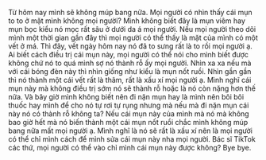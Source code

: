 Từ hôm nay mình sẽ không múp bang nữa. Mọi người có nhìn thấy cái mụn to to ở mặt mình không mọi người? Mình không biết đây là mụn viêm hay mụn bọc kiểu nó mọc rất sâu ở dưới da á mọi người. Nếu mọi người theo dõi mình một thời gian gần đây thì mọi người có thể thấy là mặt của mình có một vết ở má. Thì đây, vết ngày hôm nay nó đã to sưng rất là to rồi mọi người ạ. Ai biết cách điều trị cái mụn này, mọi người có thể nói cho mình biết được không chứ nó to quá mình sợ nó thành rỗ ấy mọi người. Nhìn xa xa nếu mà với cái bóng đèn này thì nhìn giống như kiểu là mụn nốt ruồi. Nhìn gần gần thì nó thành một cái vết rất là thâm, rất là xấu xí mọi người ạ. Mình nghĩ cái mụn này mà không điều trị sớm nó sẽ thành rỗ hoặc là nó còn nặng hơn thế nữa. Và bây giờ mình không biết nên đi nặn mụn hay là mình nên bôi bôi thuốc hay mình để cho nó tự rơi tự rụng nhưng mà nếu mà đi nặn mụn cái này nó có thành rỗ không ta? Nếu cái mụn này của mình mà nó mà không bao giờ hết mà nó biến thành một cái mụn nốt ruồi chắc mình không múp bang nữa mất mọi người ạ. Mình nghĩ là nó sẽ rất là xấu xí nên là mọi người có thể chỉ mình cách để mình sửa cái mụn này nha mọi người. Bác sĩ TikTok các thứ, mọi người có thể vào chỉ mình cái mụn này được không? Bye bye.